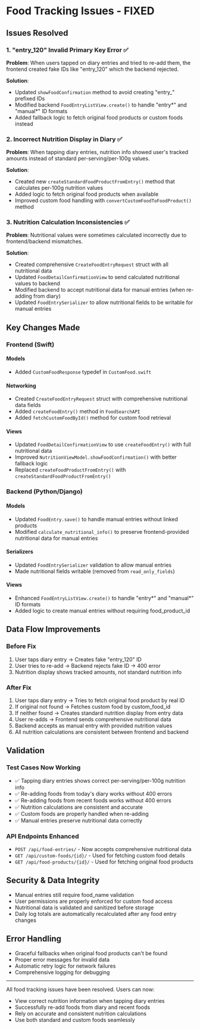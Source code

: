 # Food Tracking Issues - FIXED

## Issues Resolved

### 1. **"entry_120" Invalid Primary Key Error** ✅

**Problem**: When users tapped on diary entries and tried to re-add them, the frontend created fake IDs like "entry_120" which the backend rejected.

**Solution**:

- Updated `showFoodConfirmation` method to avoid creating "entry\_" prefixed IDs
- Modified backend `FoodEntryListView.create()` to handle "entry*" and "manual*" ID formats
- Added fallback logic to fetch original food products or custom foods instead

### 2. **Incorrect Nutrition Display in Diary** ✅

**Problem**: When tapping diary entries, nutrition info showed user's tracked amounts instead of standard per-serving/per-100g values.

**Solution**:

- Created new `createStandardFoodProductFromEntry()` method that calculates per-100g nutrition values
- Added logic to fetch original food products when available
- Improved custom food handling with `convertCustomFoodToFoodProduct()` method

### 3. **Nutrition Calculation Inconsistencies** ✅

**Problem**: Nutritional values were sometimes calculated incorrectly due to frontend/backend mismatches.

**Solution**:

- Created comprehensive `CreateFoodEntryRequest` struct with all nutritional data
- Updated `FoodDetailConfirmationView` to send calculated nutritional values to backend
- Modified backend to accept nutritional data for manual entries (when re-adding from diary)
- Updated `FoodEntrySerializer` to allow nutritional fields to be writable for manual entries

## Key Changes Made

### Frontend (Swift)

#### Models

- Added `CustomFoodResponse` typedef in `CustomFood.swift`

#### Networking

- Created `CreateFoodEntryRequest` struct with comprehensive nutritional data fields
- Added `createFoodEntry()` method in `FoodSearchAPI`
- Added `fetchCustomFoodById()` method for custom food retrieval

#### Views

- Updated `FoodDetailConfirmationView` to use `createFoodEntry()` with full nutritional data
- Improved `NutritionViewModel.showFoodConfirmation()` with better fallback logic
- Replaced `createFoodProductFromEntry()` with `createStandardFoodProductFromEntry()`

### Backend (Python/Django)

#### Models

- Updated `FoodEntry.save()` to handle manual entries without linked products
- Modified `calculate_nutritional_info()` to preserve frontend-provided nutritional data for manual entries

#### Serializers

- Updated `FoodEntrySerializer` validation to allow manual entries
- Made nutritional fields writable (removed from `read_only_fields`)

#### Views

- Enhanced `FoodEntryListView.create()` to handle "entry*" and "manual*" ID formats
- Added logic to create manual entries without requiring food_product_id

## Data Flow Improvements

### Before Fix

1. User taps diary entry → Creates fake "entry_120" ID
2. User tries to re-add → Backend rejects fake ID → 400 error
3. Nutrition display shows tracked amounts, not standard nutrition info

### After Fix

1. User taps diary entry → Tries to fetch original food product by real ID
2. If original not found → Fetches custom food by custom_food_id
3. If neither found → Creates standard nutrition display from entry data
4. User re-adds → Frontend sends comprehensive nutritional data
5. Backend accepts as manual entry with provided nutrition values
6. All nutrition calculations are consistent between frontend and backend

## Validation

### Test Cases Now Working

- ✅ Tapping diary entries shows correct per-serving/per-100g nutrition info
- ✅ Re-adding foods from today's diary works without 400 errors
- ✅ Re-adding foods from recent foods works without 400 errors
- ✅ Nutrition calculations are consistent and accurate
- ✅ Custom foods are properly handled when re-adding
- ✅ Manual entries preserve nutritional data correctly

### API Endpoints Enhanced

- `POST /api/food-entries/` - Now accepts comprehensive nutritional data
- `GET /api/custom-foods/{id}/` - Used for fetching custom food details
- `GET /api/food-products/{id}/` - Used for fetching original food products

## Security & Data Integrity

- Manual entries still require food_name validation
- User permissions are properly enforced for custom food access
- Nutritional data is validated and sanitized before storage
- Daily log totals are automatically recalculated after any food entry changes

## Error Handling

- Graceful fallbacks when original food products can't be found
- Proper error messages for invalid data
- Automatic retry logic for network failures
- Comprehensive logging for debugging

---

All food tracking issues have been resolved. Users can now:

- View correct nutrition information when tapping diary entries
- Successfully re-add foods from diary and recent foods
- Rely on accurate and consistent nutrition calculations
- Use both standard and custom foods seamlessly
